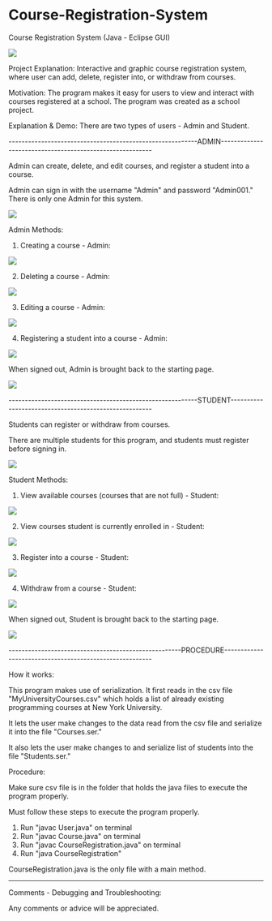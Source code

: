 # Course-Registration-System
Course Registration System (Java - Eclipse GUI)

![](https://user-images.githubusercontent.com/34804400/50555865-0fbf3280-0ca0-11e9-8c51-e163acf409e0.png)

Project Explanation: Interactive and graphic course registration system, where user can add, delete, register into, or withdraw from courses. 

Motivation: The program makes it easy for users to view and interact with courses registered at a school. The program was created as a school project.

Explanation & Demo: There are two types of users - Admin and Student. 

----------------------------------------------------------ADMIN---------------------------------------------------------

Admin can create, delete, and edit courses, and register a student into a course. 

Admin can sign in with the username "Admin" and password "Admin001." There is only one Admin for this system. 

![](https://user-images.githubusercontent.com/34804400/50555807-611af200-0c9f-11e9-85d8-f4afc0438606.gif)


Admin Methods:

1) Creating a course - Admin: 

![](https://user-images.githubusercontent.com/34804400/50555793-3cbf1580-0c9f-11e9-9e94-6117d79ce9a8.gif)


2) Deleting a course - Admin:

![](https://user-images.githubusercontent.com/34804400/50555795-48124100-0c9f-11e9-8b28-17346cd8df1a.gif)


3) Editing a course - Admin: 

![](https://user-images.githubusercontent.com/34804400/50555797-519ba900-0c9f-11e9-8a08-fad7ed523098.gif)


4) Registering a student into a course - Admin: 

![](https://user-images.githubusercontent.com/34804400/50555806-5b251100-0c9f-11e9-9713-c26f26b87630.gif)


When signed out, Admin is brought back to the starting page. 

![](https://user-images.githubusercontent.com/34804400/50555808-64ae7900-0c9f-11e9-87e4-3aa8965f236a.gif)


----------------------------------------------------------STUDENT------------------------------------------------------

Students can register or withdraw from courses. 

There are multiple students for this program, and students must register before signing in. 

![](https://user-images.githubusercontent.com/34804400/50555814-7c85fd00-0c9f-11e9-9559-835fe441c1bf.gif)


Student Methods: 

1) View available courses (courses that are not full) - Student:

![](https://user-images.githubusercontent.com/34804400/50555809-6a0bc380-0c9f-11e9-93ff-1726894751f4.gif)


2) View courses student is currently enrolled in - Student:

![](https://user-images.githubusercontent.com/34804400/50555811-709a3b00-0c9f-11e9-8413-3e22235af6d9.gif)


3) Register into a course - Student:

![](https://user-images.githubusercontent.com/34804400/50555813-7728b280-0c9f-11e9-9386-00d2404f731e.gif)


4) Withdraw from a course - Student: 

![](https://user-images.githubusercontent.com/34804400/50555818-87409200-0c9f-11e9-8b8a-7a27924feebe.gif)


When signed out, Student is brought back to the starting page. 

![](https://user-images.githubusercontent.com/34804400/50555817-814ab100-0c9f-11e9-8ca1-7cd8af907517.gif)

-----------------------------------------------------PROCEDURE--------------------------------------------------------

How it works: 

This program makes use of serialization. It first reads in the csv file "MyUniversityCourses.csv" which holds a list of already existing programming courses at New York University. 

It lets the user make changes to the data read from the csv file and serialize it into the file "Courses.ser." 

It also lets the user make changes to and serialize list of students into the file "Students.ser." 


Procedure: 

Make sure csv file is in the folder that holds the java files to execute the program properly. 

Must follow these steps to execute the program properly.

1) Run "javac User.java" on terminal
2) Run "javac Course.java" on terminal 
3) Run "javac CourseRegistration.java" on terminal 
4) Run "java CourseRegistration"


CourseRegistration.java is the only file with a main method. 

-------------------------------------------------------------------------------------------------------------------------

Comments - Debugging and Troubleshooting:

Any comments or advice will be appreciated.
